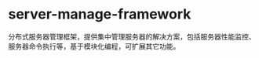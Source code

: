 server-manage-framework
=======================

分布式服务器管理框架，提供集中管理服务器的解决方案，包括服务器性能监控、服务器命令执行等，基于模块化编程，可扩展其它功能。
